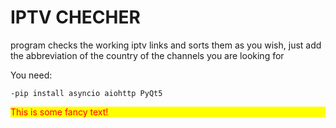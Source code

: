 # IPTV CHECHER


program checks the working iptv links and sorts them as you wish, just add the abbreviation of the country of the channels you are looking for


You need:
```
-pip install asyncio aiohttp PyQt5
```
<p style="color:red; background-color:yellow;">This is some fancy text!</p>
